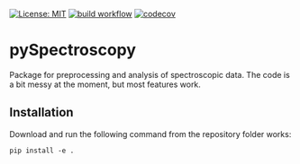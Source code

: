 [![License: MIT](https://img.shields.io/badge/License-MIT-blue.svg)](https://opensource.org/licenses/MIT)
[![build workflow](https://github.com/AlexanderSouthan/pySpectroscopy/actions/workflows/main.yml/badge.svg)](https://github.com/AlexanderSouthan/pySpectroscopy/actions/workflows/main.yml)
[![codecov](https://codecov.io/gh/AlexanderSouthan/pySpectroscopy/branch/master/graph/badge.svg?token=YZ664U1L0Y)](https://codecov.io/gh/AlexanderSouthan/pySpectroscopy)

# pySpectroscopy
Package for preprocessing and analysis of spectroscopic data. The code is a bit messy at the moment, but most features work. 

## Installation
Download and run the following command from the repository folder works:
```
pip install -e .
```
